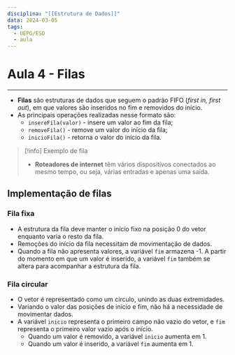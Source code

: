 ```yaml
---
disciplina: "[[Estrutura de Dados]]"
data: 2024-03-05
tags:
  - UEPG/ESD
  - aula
---
```

# Aula 4 - Filas
- - -
- **Filas** são estruturas de dados que seguem o padrão FIFO (*first in, first out*), em que valores são inseridos no fim e removidos do início.
- As principais operações realizadas nesse formato são:
	- `insereFila(valor)` - insere um valor ao fim da fila;
	- `removeFila()` - remove um valor do início da fila;
	- `inicioFila()` - retorna o valor do início da fila.

> [!info] Exemplo de fila
> - **Roteadores de internet** têm vários dispositivos conectados ao mesmo tempo, ou seja, várias entradas e apenas uma saída.

## Implementação de filas

### Fila fixa
- A estrutura da fila deve manter o início fixo na posição 0 do vetor enquanto varia o resto da fila.
- Remoções do início da fila necessitam de movimentação de dados.
- Quando a fila não apresenta valores, a variável `fim` armazena -1. A partir do momento em que um valor é inserido, a variável `fim` também se altera para acompanhar a estrutura da fila.

### Fila circular
- O vetor é representado como um círculo, unindo as duas extremidades.
- Variando o valor das posições de início e fim, não há a necessidade de movimentar dados.
- A variável `inicio` representa o primeiro campo não vazio do vetor, e `fim` representa o primeiro valor vazio após o início.
	- Quando um valor é removido, a variável `inicio` aumenta em 1.
	- Quando um valor é inserido, a variável `fim` aumenta em 1.
